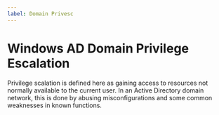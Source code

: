```yaml
---
label: Domain Privesc
---
```


# Windows AD Domain Privilege Escalation

Privilege scalation is defined here as gaining access to resources not normally available to the current user. In an Active Directory domain network, this is done by abusing misconfigurations and some common weaknesses in known functions.
